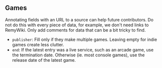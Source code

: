 ## Games

Annotating fields with an URL to a source can help future contributors. Do not
do this with every piece of data, for example, we don't need links to RemyWiki.
Only add comments for data that can be a bit tricky to find.

- `publisher`: Fill only if they make multiple games. Leaving empty for indie
  games create less clutter.
- `end`: If the latest entry was a live service, such as an arcade game, use the
  termination date. Otherwise (ie. most console games), use the release date of
  the latest game.
